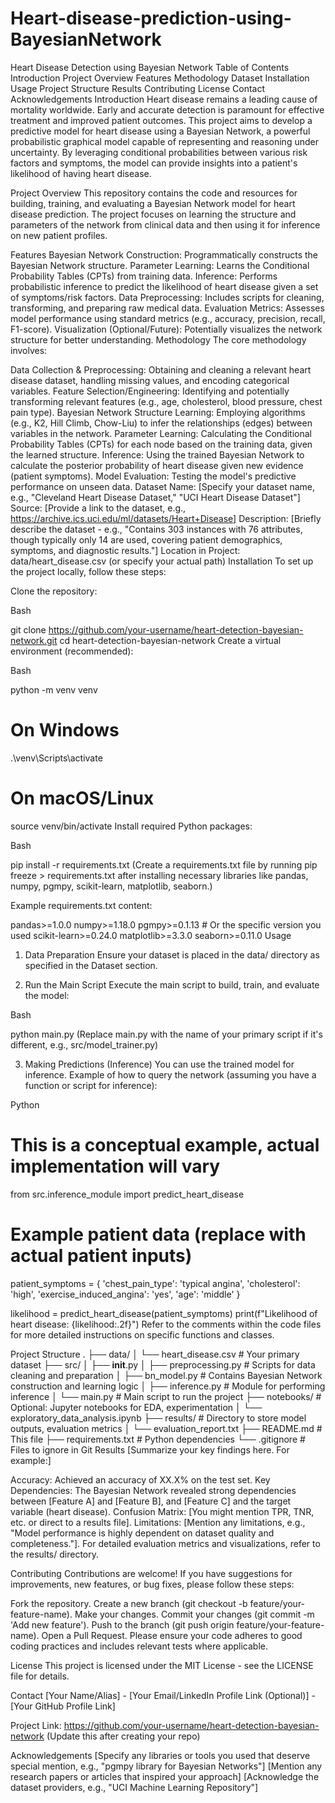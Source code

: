 # Heart-disease-prediction-using-BayesianNetwork

Heart Disease Detection using Bayesian Network
Table of Contents
Introduction
Project Overview
Features
Methodology
Dataset
Installation
Usage
Project Structure
Results
Contributing
License
Contact
Acknowledgements
Introduction
Heart disease remains a leading cause of mortality worldwide. Early and accurate detection is paramount for effective treatment and improved patient outcomes. This project aims to develop a predictive model for heart disease using a Bayesian Network, a powerful probabilistic graphical model capable of representing and reasoning under uncertainty. By leveraging conditional probabilities between various risk factors and symptoms, the model can provide insights into a patient's likelihood of having heart disease.

Project Overview
This repository contains the code and resources for building, training, and evaluating a Bayesian Network model for heart disease prediction. The project focuses on learning the structure and parameters of the network from clinical data and then using it for inference on new patient profiles.

Features
Bayesian Network Construction: Programmatically constructs the Bayesian Network structure.
Parameter Learning: Learns the Conditional Probability Tables (CPTs) from training data.
Inference: Performs probabilistic inference to predict the likelihood of heart disease given a set of symptoms/risk factors.
Data Preprocessing: Includes scripts for cleaning, transforming, and preparing raw medical data.
Evaluation Metrics: Assesses model performance using standard metrics (e.g., accuracy, precision, recall, F1-score).
Visualization (Optional/Future): Potentially visualizes the network structure for better understanding.
Methodology
The core methodology involves:

Data Collection & Preprocessing: Obtaining and cleaning a relevant heart disease dataset, handling missing values, and encoding categorical variables.
Feature Selection/Engineering: Identifying and potentially transforming relevant features (e.g., age, cholesterol, blood pressure, chest pain type).
Bayesian Network Structure Learning: Employing algorithms (e.g., K2, Hill Climb, Chow-Liu) to infer the relationships (edges) between variables in the network.
Parameter Learning: Calculating the Conditional Probability Tables (CPTs) for each node based on the training data, given the learned structure.
Inference: Using the trained Bayesian Network to calculate the posterior probability of heart disease given new evidence (patient symptoms).
Model Evaluation: Testing the model's predictive performance on unseen data.
Dataset
Name: [Specify your dataset name, e.g., "Cleveland Heart Disease Dataset," "UCI Heart Disease Dataset"]
Source: [Provide a link to the dataset, e.g., https://archive.ics.uci.edu/ml/datasets/Heart+Disease]
Description: [Briefly describe the dataset - e.g., "Contains 303 instances with 76 attributes, though typically only 14 are used, covering patient demographics, symptoms, and diagnostic results."]
Location in Project: data/heart_disease.csv (or specify your actual path)
Installation
To set up the project locally, follow these steps:

Clone the repository:

Bash

git clone https://github.com/your-username/heart-detection-bayesian-network.git
cd heart-detection-bayesian-network
Create a virtual environment (recommended):

Bash

python -m venv venv
# On Windows
.\venv\Scripts\activate
# On macOS/Linux
source venv/bin/activate
Install required Python packages:

Bash

pip install -r requirements.txt
(Create a requirements.txt file by running pip freeze > requirements.txt after installing necessary libraries like pandas, numpy, pgmpy, scikit-learn, matplotlib, seaborn.)

Example requirements.txt content:

pandas>=1.0.0
numpy>=1.18.0
pgmpy>=0.1.13 # Or the specific version you used
scikit-learn>=0.24.0
matplotlib>=3.3.0
seaborn>=0.11.0
Usage
1. Data Preparation
Ensure your dataset is placed in the data/ directory as specified in the Dataset section.

2. Run the Main Script
Execute the main script to build, train, and evaluate the model:

Bash

python main.py
(Replace main.py with the name of your primary script if it's different, e.g., src/model_trainer.py)

3. Making Predictions (Inference)
You can use the trained model for inference.
Example of how to query the network (assuming you have a function or script for inference):

Python

# This is a conceptual example, actual implementation will vary
from src.inference_module import predict_heart_disease

# Example patient data (replace with actual patient inputs)
patient_symptoms = {
    'chest_pain_type': 'typical angina',
    'cholesterol': 'high',
    'exercise_induced_angina': 'yes',
    'age': 'middle'
}

likelihood = predict_heart_disease(patient_symptoms)
print(f"Likelihood of heart disease: {likelihood:.2f}")
Refer to the comments within the code files for more detailed instructions on specific functions and classes.

Project Structure
.
├── data/
│   └── heart_disease.csv          # Your primary dataset
├── src/
│   ├── __init__.py
│   ├── preprocessing.py           # Scripts for data cleaning and preparation
│   ├── bn_model.py                # Contains Bayesian Network construction and learning logic
│   ├── inference.py               # Module for performing inference
│   └── main.py                    # Main script to run the project
├── notebooks/                     # Optional: Jupyter notebooks for EDA, experimentation
│   └── exploratory_data_analysis.ipynb
├── results/                       # Directory to store model outputs, evaluation metrics
│   └── evaluation_report.txt
├── README.md                      # This file
├── requirements.txt               # Python dependencies
└── .gitignore                     # Files to ignore in Git
Results
[Summarize your key findings here. For example:]

Accuracy: Achieved an accuracy of XX.X% on the test set.
Key Dependencies: The Bayesian Network revealed strong dependencies between [Feature A] and [Feature B], and [Feature C] and the target variable (heart disease).
Confusion Matrix: [You might mention TPR, TNR, etc. or direct to a results file].
Limitations: [Mention any limitations, e.g., "Model performance is highly dependent on dataset quality and completeness."].
For detailed evaluation metrics and visualizations, refer to the results/ directory.

Contributing
Contributions are welcome! If you have suggestions for improvements, new features, or bug fixes, please follow these steps:

Fork the repository.
Create a new branch (git checkout -b feature/your-feature-name).
Make your changes.
Commit your changes (git commit -m 'Add new feature').
Push to the branch (git push origin feature/your-feature-name).
Open a Pull Request.
Please ensure your code adheres to good coding practices and includes relevant tests where applicable.

License
This project is licensed under the MIT License - see the LICENSE file for details.

Contact
[Your Name/Alias] - [Your Email/LinkedIn Profile Link (Optional)] - [Your GitHub Profile Link]

Project Link: https://github.com/your-username/heart-detection-bayesian-network (Update this after creating your repo)

Acknowledgements
[Specify any libraries or tools you used that deserve special mention, e.g., "pgmpy library for Bayesian Networks"]
[Mention any research papers or articles that inspired your approach]
[Acknowledge the dataset providers, e.g., "UCI Machine Learning Repository"]
